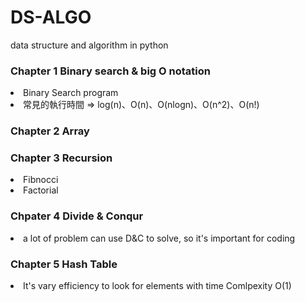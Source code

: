 # DS-ALGO
data structure and algorithm in python
### Chapter 1 Binary search & big O notation
  <li> Binary Search program 
  <li> 常見的執行時間 => log(n)、O(n)、O(nlogn)、O(n^2)、O(n!)
  
### Chapter 2 Array
### Chapter 3 Recursion
  <li> Fibnocci</li>
  <li> Factorial</li>

### Chpater 4 Divide & Conqur
  <li> a lot of problem can use D&C to solve, so it's important for coding</li>

### Chapter 5 Hash Table
  <li>It's vary efficiency to look for elements with time Comlpexity O(1)
